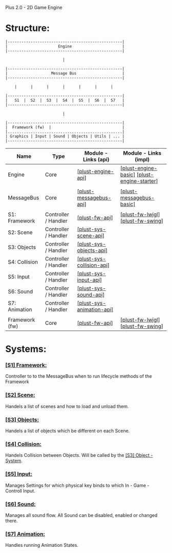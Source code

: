 Plus 2.0 - 2D Game Engine

Structure:
==========

```
|--------------------------------------------------|
|                      Engine                      |  
|--------------------------------------------------|

                         |
                         
|--------------------------------------------------|
|                   Message Bus                    |
|--------------------------------------------------|

    |      |      |      |      |      |      |
    
|--------------------------------------------------|
|   S1  |  S2  |  S3  |  S4  |  S5  |  S6  |  S7   |
|--------------------------------------------------|

                         |
                         
|--------------------------------------------------|
|  Framework (fw)  |                               |
|..................................................|
| Graphics | Input | Sound | Objects | Utils | ... |
|--------------------------------------------------|
```

| Name | Type | Module - Links (api) | Module - Links (impl) |
|---|---|---|---|
| Engine | Core | [\[plust-engine-api\]](https://github.com/1Programm/PlusT/tree/master/plust-engine-api) | [\[plust-engine-basic\]](https://github.com/1Programm/PlusT/tree/master/plust-engine-basic) [\[plust-engine-starter\]](https://github.com/1Programm/PlusT/tree/master/plust-engine-starter) |
| | | | |
| MessageBus | Core | [\[plust-messagebus-api\]](https://github.com/1Programm/PlusT/tree/master/plust-messagebus-api) | [\[plust-messagebus-basic\]](https://github.com/1Programm/PlusT/tree/master/plust-messagebus-basic)|
| | | | |
| S1: Framework | Controller / Handler | [\[plust-fw-api\]](https://github.com/1Programm/PlusT/tree/master/plust-fw-api) | [\[plust-fw-lwjgl\]](https://github.com/1Programm/PlusT/tree/master/plust-fw-lwjgl) [\[plust-fw-swing\]](https://github.com/1Programm/PlusT/tree/master/plust-fw-swing) |
| S2: Scene     | Controller / Handler | [\[plust-sys-scene-api\]](https://github.com/1Programm/PlusT/tree/master/plust-sys-scene-api) | |
| S3: Objects   | Controller / Handler | [\[plust-sys-objects-api\]](https://github.com/1Programm/PlusT/tree/master/plust-sys-objects-api) | |
| S4: Collision | Controller / Handler | [\[plust-sys-collision-api\]](https://github.com/1Programm/PlusT/tree/master/plust-sys-collision-api) | |
| S5: Input     | Controller / Handler | [\[plust-sys-input-api\]](https://github.com/1Programm/PlusT/tree/master/plust-sys-input-api) | |
| S6: Sound     | Controller / Handler | [\[plust-sys-sound-api\]](https://github.com/1Programm/PlusT/tree/master/plust-sys-sound-api) | |
| S7: Animation | Controller / Handler | [\[plust-sys-animation-api\]](https://github.com/1Programm/PlusT/tree/master/plust-sys-animation-api) | |
| | | | |
| Framework (fw)| Core | [\[plust-fw-api\]](https://github.com/1Programm/PlusT/tree/master/plust-fw-api) | [\[plust-fw-lwjgl\]](https://github.com/1Programm/PlusT/tree/master/plust-fw-lwjgl) [\[plust-fw-swing\]](https://github.com/1Programm/PlusT/tree/master/plust-fw-swing) |

Systems:
========
### [\[S1\] Framework:](link/System-Framework)
Controller to to the MessageBus when to run lifecycle methods of the Framework

### [\[S2\] Scene:](link/System-Scene)
Handels a list of scenes and how to load and unload them.

### [\[S3\] Objects:](link/System-Objects)
Handels a list of objects which be different on each Scene.

### [\[S4\] Collision:](link/System-Collision)
Handels Collision between Objects. Will be called by the [\[S3\] Object - System](link/System-Objects). 

### [\[S5\] Input:](link/System-Input)
Manages Settings for which physical key binds to which In - Game - Controll Input.

### [\[S6\] Sound:](link/System-Sound)
Manages all sound flow. All Sound can be disabled, enabled or changed there. 

### [\[S7\] Animation:](link/System-Animation)
Handles running Animation States.


